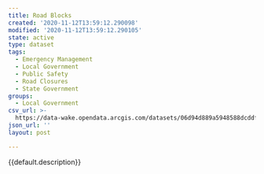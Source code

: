 ```yaml
---
title: Road Blocks
created: '2020-11-12T13:59:12.290098'
modified: '2020-11-12T13:59:12.290105'
state: active
type: dataset
tags:
  - Emergency Management
  - Local Government
  - Public Safety
  - Road Closures
  - State Government
groups:
  - Local Government
csv_url: >-
  https://data-wake.opendata.arcgis.com/datasets/06d94d889a5948588dcddf61e3dc34e0_0.csv?outSR=%7B%22latestWkid%22%3A3857%2C%22wkid%22%3A102100%7D
json_url: ''
layout: post

---
```

{{default.description}}
